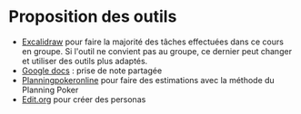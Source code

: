 # Proposition des outils

- [Excalidraw](https://excalidraw.com/) pour faire la majorité des tâches effectuées dans ce cours en groupe. Si l'outil ne convient pas au groupe, ce dernier peut changer et utiliser des outils plus adaptés.
- [Google docs](https://docs.google.com/) : prise de note partagée
- [Planningpokeronline](https://planningpokeronline.com/) pour faire des estimations avec la méthode du Planning Poker
- [Edit.org](https://edit.org/fr/blog/user-persona-online-editable-templates-examples) pour créer des personas

